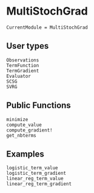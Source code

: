 # MultiStochGrad

```@meta
CurrentModule = MultiStochGrad
```

## User types

```@docs
Observations
TermFunction
TermGradient
Evaluator
SCSG
SVRG
```

## Public Functions

```@docs
minimize
compute_value
compute_gradient!
get_nbterms
```

## Examples

```@docs
logistic_term_value
logistic_term_gradient
linear_reg_term_value
linear_reg_term_gradient
```
